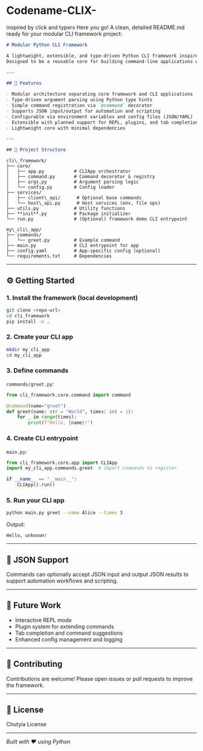 # Codename-CLIX-
inspired by click and typers
Here you go! A clean, detailed README.md ready for your modular CLI framework project:

```markdown
# Modular Python CLI Framework

A lightweight, extensible, and type-driven Python CLI framework inspired by Typer and Click.  
Designed to be a reusable core for building command-line applications with clean separation between framework and app logic.

---

## 🚀 Features

- Modular architecture separating core framework and CLI applications  
- Type-driven argument parsing using Python type hints  
- Simple command registration via `@command` decorator  
- Supports JSON input/output for automation and scripting  
- Configurable via environment variables and config files (JSON/YAML)  
- Extensible with planned support for REPL, plugins, and tab completion  
- Lightweight core with minimal dependencies  

---

## 📂 Project Structure

```
```
cli\_framework/
├── core/
│   ├── app.py           # CLIApp orchestrator
│   ├── command.py       # Command decorator & registry
│   ├── args.py          # Argument parsing logic
│   └── config.py        # Config loader
├── services/
│   ├── client\_api/      # Optional base commands
│   └── host\_api.py      # Host services (env, file ops)
├── utils.py             # Utility functions
├── **init**.py          # Package initializer
└── run.py               # (Optional) framework demo CLI entrypoint

my\_cli\_app/
├── commands/
│   └── greet.py         # Example command
├── main.py              # CLI entrypoint for app
├── config.yaml          # App-specific config (optional)
└── requirements.txt     # Dependencies

```

---

## ⚙️ Getting Started

### 1. Install the framework (local development)

```bash
git clone <repo-url>
cd cli_framework
pip install -e .
````

### 2. Create your CLI app

```bash
mkdir my_cli_app
cd my_cli_app
```

### 3. Define commands

`commands/greet.py`:

```python
from cli_framework.core.command import command

@command(name="greet")
def greet(name: str = "World", times: int = 1):
    for _ in range(times):
        print(f"Hello, {name}!")
```

### 4. Create CLI entrypoint

`main.py`:

```python
from cli_framework.core.app import CLIApp
import my_cli_app.commands.greet  # Import commands to register

if __name__ == "__main__":
    CLIApp().run()
```

### 5. Run your CLI app

```bash
python main.py greet --name Alice --times 3
```

Output:

```
Hello, unknown!
```

---

## 📝 JSON Support

Commands can optionally accept JSON input and output JSON results to support automation workflows and scripting.

---

## 🔧 Future Work

* Interactive REPL mode
* Plugin system for extending commands
* Tab completion and command suggestions
* Enhanced config management and logging

---

## 🤝 Contributing

Contributions are welcome! Please open issues or pull requests to improve the framework.

---

## 📄 License

Chutyia License

---

*Built with ❤️ using Python*

```
